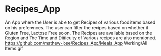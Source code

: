 # Recipes_App
An App where the User is able to get Recipes of various food items based on his preferences.  The user can filter the recipes based on whether it Gluten Free, Lactose Free so on. The Recipes are available based on the Region and The Time and Difficulty of Various recipes are also mentioned.
https://github.com/mathew-jose/Recipes_App/Meals_App Working/All Items.gif
